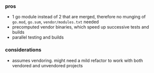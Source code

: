 ### pros
- 1 go module instead of 2 that are merged, therefore no munging of `go.mod`, `go.sum`, `vendor/modules.txt` needed
- precomputed vendor binaries, which speed up successive tests and builds
- parallel testing and builds

### considerations
- assumes vendoring. might need a mild refactor to work with both vendored and unvendored projects
